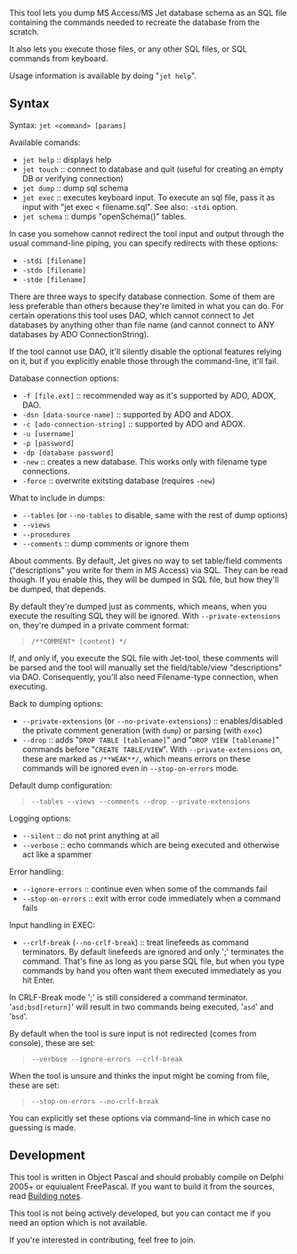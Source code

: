 This tool lets you dump MS Access/MS Jet database schema as an SQL file containing the commands needed to recreate the database from the scratch.

It also lets you execute those files, or any other SQL files, or SQL commands from keyboard.

Usage information is available by doing "`jet help`".

## Syntax ##
Syntax:
`jet <command> [params]`

Available comands:
  * `jet help` :: displays help
  * `jet touch` :: connect to database and quit (useful for creating an empty DB or verifying connection)
  * `jet dump` :: dump sql schema
  * `jet exec` :: executes keyboard input. To execute an sql file, pass it as input with "jet exec < filename.sql". See also: `-stdi` option.
  * `jet schema` :: dumps "openSchema()" tables.

In case you somehow cannot redirect the tool input and output through the usual command-line piping, you can specify redirects with these options:
  * `-stdi [filename]`
  * `-stdo [filename]`
  * `-stde [filename]`

There are three ways to specify database connection. Some of them are less preferable than others because they're limited in what you can do. For certain operations this tool uses DAO, which cannot connect to Jet databases by anything other than file name (and cannot connect to ANY databases by ADO ConnectionString).

If the tool cannot use DAO, it'll silently disable the optional features relying on it, but if you explicitly enable those through the command-line, it'll fail.

Database connection options:
  * `-f [file.ext]` :: recommended way as it's supported by ADO, ADOX, DAO.
  * `-dsn [data-source-name]` :: supported by ADO and ADOX.
  * `-c [ado-connection-string]` :: supported by ADO and ADOX.
  * `-u [username]`
  * `-p [password]`
  * `-dp [database password]`
  * `-new` :: creates a new database. This works only with filename type connections.
  * `-force` :: overwrite exitsting database (requires `-new`)

What to include in dumps:
  * `--tables` (or `--no-tables` to disable, same with the rest of dump options)
  * `--views`
  * `--procedures`
  * `--comments` :: dump comments or ignore them

About comments.
By default, Jet gives no way to set table/field comments ("descriptions" you write for them in MS Access) via SQL. They can be read though. If you enable this, they will be dumped in SQL file, but how they'll be dumped, that depends.

By default they're dumped just as comments, which means, when you execute the resulting SQL they will be ignored. With `--private-extensions` on, they're dumped in a private comment format:
> `/**COMMENT* [content] */`

If, and only if, you execute the SQL file with Jet-tool, these comments will be parsed and the tool will manually set the field/table/view "descriptions" via DAO. Consequently, you'll also need Filename-type connection, when executing.

Back to dumping options:
  * `--private-extensions` (or `--no-private-extensions`) :: enables/disabled the private comment generation (with `dump`) or parsing (with `exec`)
  * `--drop` :: adds "`DROP TABLE [tablename]`" and "`DROP VIEW [tablename]`" commands before "`CREATE TABLE/VIEW`".
With `--private-extensions` on, these are marked as `/**WEAK**/`, which means errors on these commands will be ignored even in `--stop-on-errors` mode.

Default dump configuration:
> `--tables --views --comments --drop --private-extensions`

Logging options:
  * `--silent` :: do not print anything at all
  * `--verbose` :: echo commands which are being executed and otherwise act like a spammer

Error handling:
  * `--ignore-errors` :: continue even when some of the commands fail
  * `--stop-on-errors` :: exit with error code immediately when a command fails

Input handling in EXEC:
  * `--crlf-break` (`--no-crlf-break`) :: treat linefeeds as command terminators.
By default linefeeds are ignored and only ';' terminates the command. That's fine as long as you parse SQL file, but when you type commands by hand you often want them executed immediately as you hit Enter.

In CRLF-Break mode ';' is still considered a command terminator. '`asd;bsd[return]`' will result in two commands being executed, '`asd`' and '`bsd`'.

By default when the tool is sure input is not redirected (comes from console), these are set:
> `--verbose --ignore-errors --crlf-break`

When the tool is unsure and thinks the input might be coming from file, these are set:
> `--stop-on-errors --no-crlf-break`

You can explicitly set these options via command-line in which case no guessing is made.

## Development ##
This tool is written in Object Pascal and should probably compile on Delphi 2005+ or equiualent FreePascal. If you want to build it from the sources, read [Building notes](Building.md).

This tool is not being actively developed, but you can contact me if you need an option which is not available.

If you're interested in contributing, feel free to join.